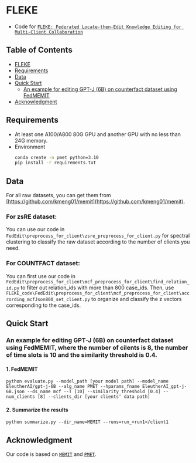# FLEKE
- Code for [``FLEKE: Federated Locate-then-Edit Knowledge Editing for Multi-Client Collaboration``](https://arxiv.org/abs/2502.15677)
## Table of Contents
- [FLEKE](#FLEKE)
- [Requirements](#Requirements)
- [Data](#Data)
- [Quick Start](#Quick-Start)
  - [An example for editing GPT-J (6B) on counterfact dataset using FedMEMIT](#An-example-for-editing-GPT-J-6B-on-counterfact-dataset-using-FedMEMIT)
- [Acknowledgment](#Acknowledgment)
## Requirements
- At least one A100/A800 80G GPU and another GPU with no less than 24G memory.
- Environment
    ``` bash
    conda create -n pmet python=3.10
    pip install -r requirements.txt
    ```
## Data

For all raw datasets, you can get them from [https://github.com/kmeng01/memit](https://github.com/kmeng01/memit).

### For zsRE dataset:
You can use our code in `FedEdit\preprocess_for_client\zsre_preprocess_for_client.py` for spectral clustering to classify the raw dataset according to the number of clients you need.

### For COUNTFACT dataset:
You can first use our code in `FedEdit\preprocess_for_client\mcf_preprocess_for_client\find_relation_id.py` to filter out relation_ids with more than 800 case_ids. Then, use `FLEKE_code\FedEdit\preprocess_for_client\mcf_preprocess_for_client\accrording_mcfJson800_set_client.py` to organize and classify the z vectors corresponding to the case_ids.
## Quick Start
### An example for editing GPT-J (6B) on counterfact dataset using FedMEMIT, where the number of cilents is 8, the number of time slots is 10 and the similarity threshold is 0.4.
#### 1. FedMEMIT
 
    python evaluate.py --model_path [your model path] --model_name EleutherAI/gpt-j-6B --alg_name PMET --hparams_fname EleutherAI_gpt-j-6B.json --ds_name mcf --T [10] --similarity_threshold [0.4] --num_clients [8] --clients_dir [your clients' data path]


 
#### 2. Summarize the results

    python summarize.py --dir_name=MEMIT --runs=run_<run1>/client1

## Acknowledgment
Our code is based on  [``MEMIT``](https://github.com/kmeng01/memit.git) and [``PMET``](https://github.com/xpq-tech/PMET).
